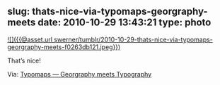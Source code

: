slug: thats-nice-via-typomaps-georgraphy-meets
date: 2010-10-29 13:43:21
type: photo
---

[![]({{@asset.url swerner/tumblr/2010-10-29-thats-nice-via-typomaps-georgraphy-meets-f0263db121.jpeg}})](http://beautifulpixels.com/goodies/typomaps/)

That’s nice!

 Via: [Typomaps — Georgraphy meets Typography](http://beautifulpixels.com/goodies/typomaps/)
